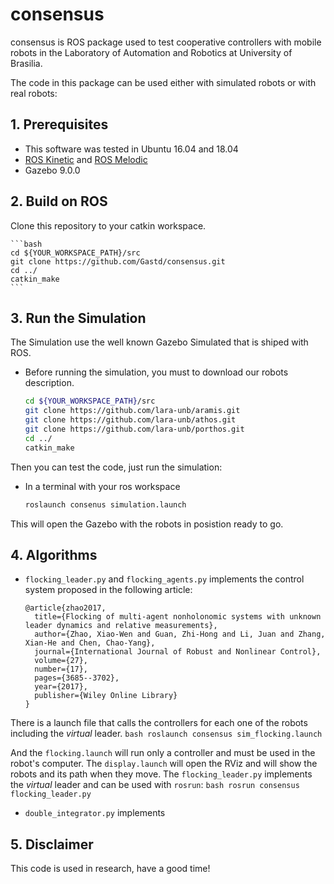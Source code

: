 # consensus

consensus is ROS package used to test cooperative controllers with mobile robots in the Laboratory of Automation and Robotics at University of Brasilia.

The code in this package can be used either with simulated robots or with real robots:

## 1. Prerequisites

* This software was tested in Ubuntu 16.04 and 18.04
* [ROS Kinetic](https://wiki.ros.org/kinetic/Installation/Ubuntu) and [ROS Melodic](https://wiki.ros.org/melodic/Installation/Ubuntu)
* Gazebo 9.0.0

## 2. Build on ROS

Clone this repository to your catkin workspace.

    ```bash
    cd ${YOUR_WORKSPACE_PATH}/src
    git clone https://github.com/Gastd/consensus.git
    cd ../
    catkin_make
    ```


## 3. Run the Simulation
The Simulation use the well known Gazebo Simulated that is shiped with ROS. 

* Before running the simulation, you must to download our robots description.

    ```bash
    cd ${YOUR_WORKSPACE_PATH}/src
    git clone https://github.com/lara-unb/aramis.git
    git clone https://github.com/lara-unb/athos.git
    git clone https://github.com/lara-unb/porthos.git
    cd ../
    catkin_make
    ```

Then you can test the code, just run the simulation:

* In a terminal with your ros workspace
    ```bash
    roslaunch consenus simulation.launch
    ```
This will open the Gazebo with the robots in posistion ready to go.


## 4. Algorithms
* `flocking_leader.py` and `flocking_agents.py` implements the control system proposed in the following article:

    ```
    @article{zhao2017,
      title={Flocking of multi-agent nonholonomic systems with unknown leader dynamics and relative measurements},
      author={Zhao, Xiao-Wen and Guan, Zhi-Hong and Li, Juan and Zhang, Xian-He and Chen, Chao-Yang},
      journal={International Journal of Robust and Nonlinear Control},
      volume={27},
      number={17},
      pages={3685--3702},
      year={2017},
      publisher={Wiley Online Library}
    }
    ```

There is a launch file that calls the controllers for each one of the robots including the _virtual_ leader.
    ```bash
    roslaunch consensus sim_flocking.launch
    ```

And the `flocking.launch` will run only a controller and must be used in the robot's computer.
The `display.launch` will open the RViz and will show the robots and its path when they move.
The `flocking_leader.py` implements the _virtual_ leader and can be used with `rosrun`:
    ```bash
    rosrun consensus flocking_leader.py
    ```


* `double_integrator.py` implements

## 5. Disclaimer

This code is used in research, have a good time!
